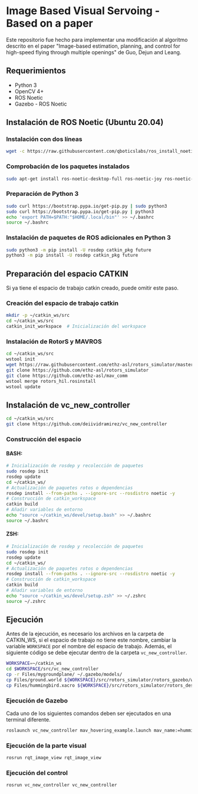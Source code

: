 # Image Based Visual Servoing - Based on a paper
Este repositorio fue hecho para implementar una modificación al algoritmo descrito en el paper "Image-based estimation, planning, and control for high-speed flying through multiple openings" de Guo, Dejun and Leang.

## Requerimientos

* Python 3
* OpenCV 4+
* ROS Noetic
* Gazebo - ROS Noetic

## Instalación de ROS Noetic (Ubuntu 20.04)

### Instalación con dos líneas

```bash
wget -c https://raw.githubusercontent.com/qboticslabs/ros_install_noetic/master/ros_install_noetic.sh && chmod +x ./ros_install_noetic.sh && ./ros_install_noetic.sh
```

### Comprobación de los paquetes instalados

```bash
sudo apt-get install ros-noetic-desktop-full ros-noetic-joy ros-noetic-octomap-ros ros-noetic-mavlink protobuf-compiler libgoogle-glog-dev ros-noetic-control-toolbox python3-wstool python3-catkin-tools
```

### Preparación de Python 3

```bash
sudo curl https://bootstrap.pypa.io/get-pip.py | sudo python3
sudo curl https://bootstrap.pypa.io/get-pip.py | python3
echo 'export PATH=$PATH:"$HOME/.local/bin"' >> ~/.bashrc
source ~/.bashrc
```

### Instalación de paquetes de ROS adicionales en Python 3
  
```bash
sudo python3 -m pip install -U rosdep catkin_pkg future
python3 -m pip install -U rosdep catkin_pkg future
```

## Preparación del espacio CATKIN

Si ya tiene el espacio de trabajo catkin creado, puede omitir este paso.

### Creación del espacio de trabajo catkin

```bash
mkdir -p ~/catkin_ws/src
cd ~/catkin_ws/src
catkin_init_workspace  # Inicialización del workspace
```

### Instalación de RotorS y MAVROS

```bash
cd ~/catkin_ws/src
wstool init
wget https://raw.githubusercontent.com/ethz-asl/rotors_simulator/master/rotors_hil.rosinstall
git clone https://github.com/ethz-asl/rotors_simulator
git clone https://github.com/ethz-asl/mav_comm
wstool merge rotors_hil.rosinstall
wstool update
```

## Instalación de vc_new_controller

```bash
cd ~/catkin_ws/src
git clone https://github.com/deiividramirez/vc_new_controller
```

### Construcción del espacio
  
#### BASH:

```bash
# Inicialización de rosdep y recolección de paquetes
sudo rosdep init
rosdep update
cd ~/catkin_ws/
# Actualización de paquetes rotos o dependencias
rosdep install --from-paths . --ignore-src --rosdistro noetic -y
# Construcción de catkin_workspace
catkin build
# Añadir variables de entorno
echo "source ~/catkin_ws/devel/setup.bash" >> ~/.bashrc
source ~/.bashrc
```

#### ZSH:

```bash
# Inicialización de rosdep y recolección de paquetes
sudo rosdep init
rosdep update
cd ~/catkin_ws/
# Actualización de paquetes rotos o dependencias
rosdep install --from-paths . --ignore-src --rosdistro noetic -y
# Construcción de catkin_workspace
catkin build
# Añadir variables de entorno
echo "source ~/catkin_ws/devel/setup.zsh" >> ~/.zshrc
source ~/.zshrc
```

## Ejecución

Antes de la ejecución, es necesario los archivos en la carpeta de CATKIN_WS, si el espacio de trabajo no tiene este nombre, cambiar la variable `WORKSPACE` por el nombre del espacio de trabajo. Además, el siguiente código se debe ejecutar dentro de la carpeta `vc_new_controller`.

```bash
WORKSPACE=~/catkin_ws
cd $WORKSPACE/src/vc_new_controller
cp -r Files/mygroundplane/ ~/.gazebo/models/
cp Files/ground.world ${WORKSPACE}/src/rotors_simulator/rotors_gazebo/worlds/
cp Files/hummingbird.xacro ${WORKSPACE}/src/rotors_simulator/rotors_description/urdf/hummingbird.xacro
```

### Ejecución de Gazebo

Cada uno de los siguientes comandos deben ser ejecutados en una terminal diferente.

```bash
roslaunch vc_new_controller mav_hovering_example.launch mav_name:=hummingbird  world_name:=ground
```

### Ejecución de la parte visual

```bash
rosrun rqt_image_view rqt_image_view           
```

### Ejecución del control

```bash
rosrun vc_new_controller vc_new_controller
```


<!-- 1. Se ejecuta vc_new_controller.launch
2. Este mismo ejecuta de primeras: chaumette.cpp (línea 159)
3. Este ejecuta internamente a compute_descriptors.cpp (línea 14)
4. Después camera_norm.cpp (línea 27)
5. interaction_Mat.cpp (Línea 37)
6. Moore_Penrose_PInv.cpp (Línea 42)
7. Se actualiza los valores de velocidad, se integran y se publican en el dron
control uav ros robots formation formation-control dron cube-formation -->
